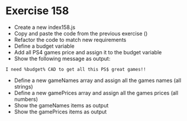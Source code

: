 # Exercise 158

* Create a new index158.js 
* Copy and paste the code from the previous exercise ()
* Refactor the code to match new requirements
* Define a budget variable
* Add all PS4 games price and assign it to the budget variable
* Show the following message as output:
```
I need %budget% CAD to get all this PS$ great games!!
```
* Define a new gameNames array and assign all the games names (all strings)
* Define a new gamePrices array and assign all the games prices (all numbers)
* Show the gameNames items as output
* Show the gamePrices items as output
